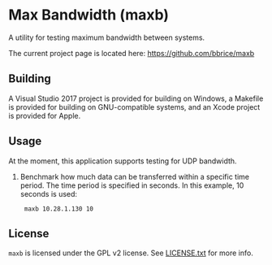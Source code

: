 Max Bandwidth (maxb)
====================
A utility for testing maximum bandwidth between systems.

The current project page is located here: <https://github.com/bbrice/maxb>

Building
--------
A Visual Studio 2017 project is provided for building on Windows, a
Makefile is provided for building on GNU-compatible systems, and an Xcode
project is provided for Apple.

Usage
-----
At the moment, this application supports testing for UDP bandwidth.

1. Benchmark how much data can be transferred within a specific time period.
The time period is specified in seconds.  In this example, 10 seconds is used:

		maxb 10.28.1.130 10

License
-------
`maxb` is licensed under the GPL v2 license. See [LICENSE.txt](LICENSE.txt)
for more info.
